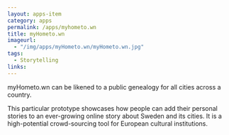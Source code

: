 ```yaml
---
layout: apps-item
category: apps
permalink: /apps/myhometo.wn
title: myHometo.wn
imageurl:
  - "/img/apps/myHometo.wn/myHometo.wn.jpg"
tags:
  - Storytelling
links:
---
```


myHometo.wn can be likened to a public genealogy for all cities across a country.

This particular prototype showcases how people can add their personal stories to an ever-growing online story about Sweden and its cities. It is a high-potential crowd-sourcing tool for European cultural institutions.
